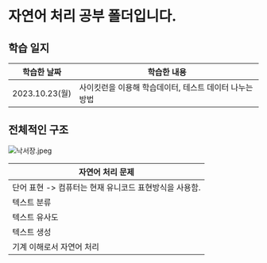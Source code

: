 # 자연어 처리 공부 폴더입니다.

## 학습 일지
| 학습한 날짜 | 학습한 내용 |
|--------|-------|
|    2023.10.23(월)    |사이킷런을 이용해 학습데이터, 테스트 데이터 나누는 방법       |



## 전체적인 구조
![낙서장.jpeg](..%2F..%2F..%2F..%2FDownloads%2F%EB%82%99%EC%84%9C%EC%9E%A5.jpeg)

| 자연어 처리 문제                            |
|--------------------------------------|
| 단어 표현     -> 컴퓨터는 현재 유니코드 표현방식을 사용함. |
| 텍스트 분류                               |
| 텍스트 유사도                              |
| 텍스트 생성                               |
| 기계 이해로서 자연어 처리                       |
